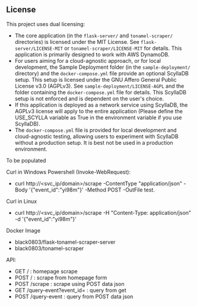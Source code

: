 
## License

This project uses dual licensing:

* The core application (in the `flask-server/` and `tonamel-scraper/` directories) is licensed under the MIT License. See `flask-server/LICENSE-MIT` or `tonamel-scraper/LICENSE-MIT` for details. This application is primarily designed to work with AWS DynamoDB.
* For users aiming for a cloud-agnostic approach, or for local development, the Sample Deployment folder (in the `sample-deployment/` directory) and the `docker-compose.yml` file provide an optional ScyllaDB setup. This setup is licensed under the GNU Affero General Public License v3.0 (AGPLv3). See `sample-deployment/LICENSE-AGPL` and the folder containing the `docker-compose.yml` file for details. This ScyllaDB setup is not enforced and is dependent on the user's choice.
* If this application is deployed as a network service using ScyllaDB, the AGPLv3 license will apply to the entire application (Please define the USE_SCYLLA variable as True in the environment variable if you use ScyllaDB).
* The `docker-compose.yml` file is provided for local development and cloud-agnostic testing, allowing users to experiment with ScyllaDB without a production setup. It is best not be used in a production environment.

To be populated

Curl in Windows Powershell (Invoke-WebRequest):
- curl http://<svc_ip/domain>/scrape -ContentType "application/json" -Body '{"event_id":"yi98m"}' -Method POST -OutFile test.

Curl in Linux
- curl http://<svc_ip/domain>/scrape -H "Content-Type: application/json" -d '{"event_id":"yi98m"}'

Docker Image
- black0803/flask-tonamel-scraper-server
- black0803/tonamel-scraper

API:
- GET / : homepage scrape
- POST / : scrape from homepage form
- POST /scrape : scrape using POST data json
- GET /query-event?event_id= : query from get
- POST /query-event : query from POST data json